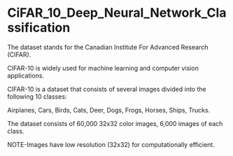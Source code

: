 # CiFAR_10_Deep_Neural_Network_Classification

The dataset stands for the Canadian Institute For Advanced Research (CIFAR).

CIFAR-10 is widely used for machine learning and computer vision applications.

CIFAR-10 is a dataset that consists of several images divided into the following 10 classes: 

Airplanes, Cars, Birds, Cats, Deer, Dogs, Frogs, Horses, Ships, Trucks.

The dataset consists of 60,000 32x32 color images, 6,000 images of each class.

NOTE-Images have low resolution (32x32) for computationally efficient.
